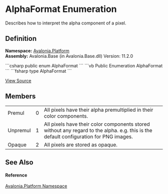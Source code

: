 # AlphaFormat Enumeration


Describes how to interpret the alpha component of a pixel.



## Definition
**Namespace:** <a href="N_Avalonia_Platform">Avalonia.Platform</a>  
**Assembly:** Avalonia.Base (in Avalonia.Base.dll) Version: 11.2.0

<Tabs groupId="api-code-preview">
<TabItem value="csharp" label="C#">
```csharp
public enum AlphaFormat
```
</TabItem>
<TabItem value="vb" label="VB">
```vb
Public Enumeration AlphaFormat
```
</TabItem>
<TabItem value="fsharp" label="F#">
```fsharp
type AlphaFormat
```
</TabItem>
</Tabs>



<a href="https://github.com/AvaloniaUI/Avalonia/tree/master/src/Avalonia.Base/Platform/AlphaFormat.cs" title="View the source code">View Source</a>



## Members
<table>
<tr>
<td>Premul</td>
<td>0</td>
<td>All pixels have their alpha premultiplied in their color components.</td>
</tr>
<tr>
<td>Unpremul</td>
<td>1</td>
<td>All pixels have their color components stored without any regard to the alpha. e.g. this is the default configuration for PNG images.</td>
</tr>
<tr>
<td>Opaque</td>
<td>2</td>
<td>All pixels are stored as opaque.</td>
</tr>
</table>

## See Also


#### Reference
<a href="N_Avalonia_Platform">Avalonia.Platform Namespace</a>  

